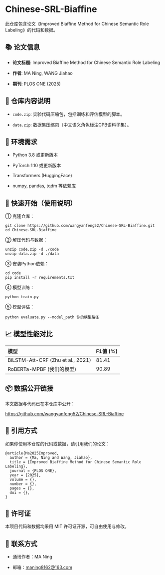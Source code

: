 # Chinese-SRL-Biaffine

此仓库包含论文《Improved Biaffine Method for Chinese Semantic Role Labeling》的代码和数据。

## 📚 论文信息

* **论文标题**: Improved Biaffine Method for Chinese Semantic Role Labeling

* **作者**: MA Ning, WANG Jiahao

* **期刊**: PLOS ONE (2025)

## 📂 仓库内容说明

* `code.zip`: 实验代码压缩包，包括训练和评估模型的脚本。

* `data.zip`: 数据集压缩包（中文语义角色标注CPB语料子集）。

## 🔧 环境需求

* Python 3.8 或更新版本

* PyTorch 1.10 或更新版本

* Transformers (HuggingFace)

* numpy, pandas, tqdm 等依赖库

## 🚀 快速开始（使用说明）

&#x20;

① 克隆仓库：

```
git clone https://github.com/wangyanfeng52/Chinese-SRL-Biaffine.git
cd Chinese-SRL-Biaffine
```

② 解压代码与数据：

```
unzip code.zip -d ./code
unzip data.zip -d ./data
```

③ 安装Python依赖：

```
cd code
pip install -r requirements.txt
```

④ 模型训练：

```
python train.py
```

⑤ 模型评估：

```
python evaluate.py --model_path 你的模型路径
```

## 📈 模型性能对比

| 模型                                | F1值 (%) |
| :-------------------------------- | :------ |
| BiLSTM-Att-CRF (Zhu et al., 2021) | 81.41   |
| RoBERTa-MPBF (我们的模型)              | 90.89   |

## 📦 数据公开链接

本文数据与代码已在本仓库中公开：

https://github.com/wangyanfeng52/Chinese-SRL-Biaffine

## 📖 引用方式

如果你使用本仓库的代码或数据，请引用我们的论文：

```
@article{Ma2025Improved,
  author = {Ma, Ning and Wang, Jiahao},
  title = {Improved Biaffine Method for Chinese Semantic Role Labeling},
  journal = {PLOS ONE},
  year = {2025},
  volume = {},
  number = {},
  pages = {},
  doi = {},
}
```

## 📜 许可证

本项目代码和数据均采用 MIT 许可证开源，可自由使用与修改。

## 📧 联系方式

* 通讯作者：MA Ning

* 邮箱：maning8162@163.com

```
```

